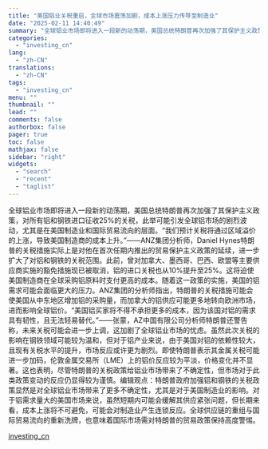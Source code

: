 ```yaml
---
title: "美国铝业关税重启，全球市场震荡加剧，成本上涨压力传导至制造业"
date: "2025-02-11 14:40:49"
summary: "全球铝业市场即将进入一段新的动荡期，美国总统特朗普再次加强了其保护主义政策，对所有铝和钢铁进口征收2..."
categories:
  - "investing_cn"
lang:
  - "zh-CN"
translations:
  - "zh-CN"
tags:
  - "investing_cn"
menu: ""
thumbnail: ""
lead: ""
comments: false
authorbox: false
pager: true
toc: false
mathjax: false
sidebar: "right"
widgets:
  - "search"
  - "recent"
  - "taglist"
---
```


全球铝业市场即将进入一段新的动荡期，美国总统特朗普再次加强了其保护主义政策，对所有铝和钢铁进口征收25%的关税，此举可能引发全球铝市场的剧烈波动，尤其是在美国制造业和国际贸易流向的层面。“我们预计关税将通过区域溢价的上涨，导致美国制造商的成本上升。”——ANZ集团分析师，Daniel Hynes特朗普的关税措施实际上是对他在首次任期内推出的贸易保护主义政策的延续，进一步扩大了对铝和钢铁的关税范围。此前，曾对加拿大、墨西哥、巴西、欧盟等主要供应商实施的豁免措施现已被取消，铝的进口关税也从10%提升至25%。这将迫使美国制造商在全球采购铝原料时支付更高的成本。随着这一政策的实施，美国的铝需求可能会面临更大的压力。ANZ集团的分析师指出，特朗普的关税措施可能会使美国从中东地区增加铝的采购量，而加拿大的铝供应可能更多地转向欧洲市场，进而影响全球铝价。“美国铝买家将不得不承担更多的成本，因为该国对铝的需求具有韧性，且无法轻易替代。”——张蒙，AZ中国有限公司分析师特朗普还警告称，未来关税可能会进一步上调，这加剧了全球铝业市场的忧虑。虽然此次关税的影响在钢铁领域可能较为温和，但对于铝产业来说，由于美国对铝的依赖性较大，且现有关税水平的提升，市场反应或许更为剧烈。即使特朗普表示其金属关税可能进一步加码，伦敦金属交易所（LME）上的铝价反应较为平淡，价格变化并不显著。这也表明，尽管特朗普的关税政策给铝业市场带来了不确定性，但市场对于此类政策变动的反应仍显得较为谨慎。编辑观点：特朗普政府加强铝和钢铁的关税政策显然是对全球铝业市场带来了更多不确定性，尤其是对于美国制造业的影响。对于铝需求量大的美国市场来说，虽然短期内可能会缓解其供应紧张问题，但长期来看，成本上涨将不可避免，可能会对制造业产生连锁反应。全球供应链的重组与国际贸易流向的重新洗牌，也意味着国际市场需对特朗普的贸易政策保持高度警惕。

[investing_cn](https://cn.investing.com/news/commodities-news/article-2665484)
